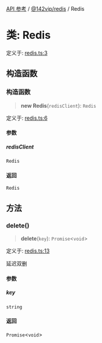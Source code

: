 [API 参考](../wiki/Home) / [@142vip/redis](../wiki/@142vip.redis) / Redis

# 类: Redis

定义于: [redis.ts:3](https://github.com/142vip/core-x/blob/5281e59d2cdd2de59e1ea761d17ed7fe118d1e60/packages/redis/src/redis.ts#L3)

## 构造函数

### 构造函数

> **new Redis**(`redisClient`): `Redis`

定义于: [redis.ts:6](https://github.com/142vip/core-x/blob/5281e59d2cdd2de59e1ea761d17ed7fe118d1e60/packages/redis/src/redis.ts#L6)

#### 参数

##### redisClient

`Redis`

#### 返回

`Redis`

## 方法

### delete()

> **delete**(`key`): `Promise`<`void`>

定义于: [redis.ts:13](https://github.com/142vip/core-x/blob/5281e59d2cdd2de59e1ea761d17ed7fe118d1e60/packages/redis/src/redis.ts#L13)

延迟双删

#### 参数

##### key

`string`

#### 返回

`Promise`<`void`>
